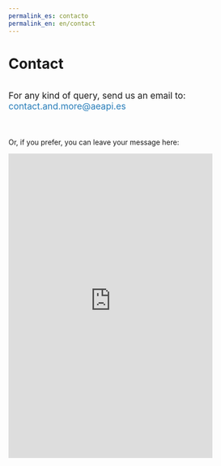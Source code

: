 ```yaml
---
permalink_es: contacto
permalink_en: en/contact
---
```

<style>
    #backgroundImage {
        background-image: url('assets/img/background_5.jpg');
    }

    #content,
    #content p {
        text-align: center;
    }

    p#emailParagraph {
        margin: 2em 0 3em;
        font-size: 1.25em;
    }

    .email {
        color: #267CB9;
    }
</style>

# Contact

<p id="emailParagraph">
    <i class="icon-mail"></i> For any kind of query, send us an email to:<br/><span class="email">contact<span class="antispam">.and.more</span>@aeapi.es</span>
</p>

Or, if you prefer, you can leave your message here:

<iframe src="https://docs.google.com/forms/d/e/1FAIpQLSeBMcIIAy2Dp9W-HhOZtIvH4Z3VRKi1OQHLe1wAOd8KrfMrDw/viewform?embedded=true" width="80%" height="600" frameborder="0" marginheight="0" marginwidth="0">Cargando…</iframe>
